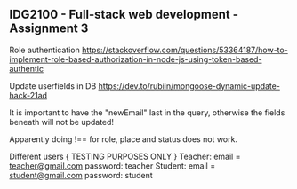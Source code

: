 ## IDG2100 - Full-stack web development - Assignment 3 ##

Role authentication
https://stackoverflow.com/questions/53364187/how-to-implement-role-based-authorization-in-node-js-using-token-based-authentic

Update userfields in DB
https://dev.to/rubiin/mongoose-dynamic-update-hack-21ad

It is important to have the "newEmail" last in the query, 
otherwise the fields beneath will not be updated!

Apparently doing !== for role, place and status does not work.

Different users { TESTING PURPOSES ONLY }
Teacher: email = teacher@gmail.com password: teacher
Student: email = student@gmail.com password: student